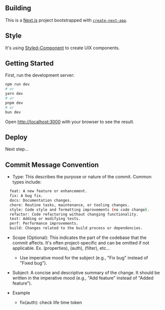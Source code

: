 ## Building

This is a [Next.js](https://nextjs.org/) project bootstrapped with [`create-next-app`](https://github.com/vercel/next.js/tree/canary/packages/create-next-app).

## Style

It's using [Styled-Component](https://styled-components.com/) to create UIX components.

## Getting Started

First, run the development server:

```bash
npm run dev
# or
yarn dev
# or
pnpm dev
# or
bun dev
```

Open [http://localhost:3000](http://localhost:3000) with your browser to see the result.

## Deploy

Next step...

## Commit Message Convention

  - Type: This describes the purpose or nature of the commit. Common types include:

  ```bash
    feat: A new feature or enhancement.
    fix: A bug fix.
    docs: Documentation changes.
    chore: Routine tasks, maintenance, or tooling changes.
    style: Code style and formatting improvements (no code change).
    refactor: Code refactoring without changing functionality.
    test: Adding or modifying tests.
    perf: Performance improvements.
    build: Changes related to the build process or dependencies.
  ```

  - Scope (Optional): This indicates the part of the codebase that the commit affects. It's often project-specific and can be omitted if not applicable. Ex. (properties), (auth), (filter), etc...

    - Use imperative mood for the subject (e.g., "Fix bug" instead of "Fixed bug").

  - Subject: A concise and descriptive summary of the change. It should be written in the imperative mood (e.g., "Add feature" instead of "Added feature").

  - Example

    - fix(auth): check life time token
